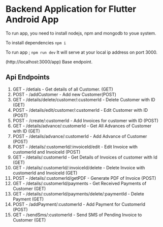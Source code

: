 # Backend Application for Flutter Android App

To run app, you need to install nodejs, npm and mongodb to youe system.

To install dependencies 
```npm i```

To run app ;
```npm run dev``` 
It will serve at your local ip address on port 3000.

(http://localhost:3000/app) Base endpoint.

## Api Endpoints
1. GET - /detials - Get details of all Customer. (GET)
2. POST - /addCustomer - Add new Customer(POST)
3. GET - /details/delete/customer/:customerId - Delete Customer with ID (GET)
4. POST - /details/edit/customer/:customerId - Edit Customer with ID (POST)
5. POST - /create/:customerId - Add Invoices for customer with ID (POST)
6. GET - /details/advance/:customerId - Get All Advances of Customer with ID (GET)
7. POST - /details/advance/:customerId - Add Advance of Customer (POST)
8. POST - /details/:customerId/:invoiceId/edit - Edit Invoice with customerId and InvoiceId (POST)
9. GET - /details/:customerId - Get Details of Invoices of customer with Id (GET)
10. GET - /details/:customerId/:invoiceId/delete - Delete Invoice with customerId and InvoiceId (GET)
11. POST - /details/:customerId/getPDF - Generate PDF of Invoice (POST)
12. GET - /details/:customerId/payments - Get Received Payments of Customer (GET)
13. GET - /details/:customerId/payments/delete/:paymentId -  Delete Payment (GET)
14. POST - /addPayment/:customerId - Add Payment for CustomerId (POST)
15. GET - /sendSms/:customerId -  Send SMS of Pending Invoice to Customer (GET)
